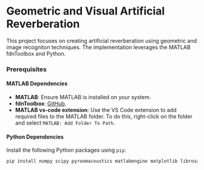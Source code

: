 # Geometric and Visual Artificial Reverberation

This project focuses on creating artificial reverberation using geometric and image recogniton techniques. The implementation leverages the MATLAB fdnToolbox and Python.

### Prerequisites

#### MATLAB Dependencies

- **MATLAB**: Ensure MATLAB is installed on your system.
- **fdnToolbox**: [GitHub](https://github.com/SebastianJiroSchlecht/fdnToolbox).
- **MATLAB vs-code extension**: Use the VS Code extension to add required files to the MATLAB folder. To do this, right-click on the folder and select `MATLAB: Add Folder To Path`.

#### Python Dependencies

Install the following Python packages using `pip`:

```bash
pip install numpy scipy pyroomacoustics matlabengine matplotlib librosa sympy openai
```

